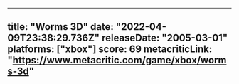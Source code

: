 
---
title: "Worms 3D"
date: "2022-04-09T23:38:29.736Z"
releaseDate: "2005-03-01"
platforms: ["xbox"]
score: 69
metacriticLink: "https://www.metacritic.com/game/xbox/worms-3d"
---
